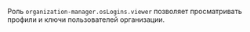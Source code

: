Роль `organization-manager.osLogins.viewer` позволяет просматривать профили и ключи пользователей организации.